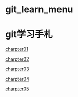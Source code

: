 git\_learn\_menu
===============

# git学习手札

[charpter01](https://github.com/jeffsui/learngit/blob/master/charpter01.md)

[charpter02](https://github.com/jeffsui/learngit/blob/master/charpter02.md)

[charpter03](https://github.com/jeffsui/learngit/blob/master/charpter03.md)

[charpter04](https://github.com/jeffsui/learngit/blob/master/charpter04.md)

[charpter05](https://github.com/jeffsui/learngit/blob/master/charpter05.md)
